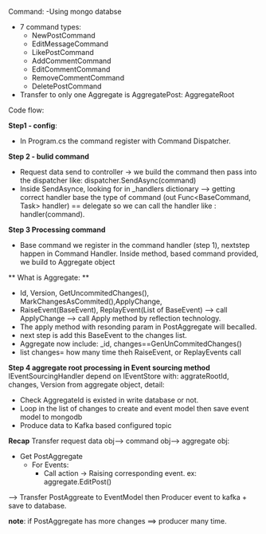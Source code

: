 Command:
-Using mongo databse
- 7 command types:
  - NewPostCommand
  - EditMessageCommand
  - LikePostCommand
  - AddCommentCommand
  - EditCommentCommand
  - RemoveCommentCommand
  - DeletePostCommand
- Transfer to only one Aggregate is AggregatePost: AggregateRoot

Code flow:

**Step1 - config**: 
- In Program.cs the command register with Command Dispatcher.

**Step 2 - bulid command** 
- Request data send to controller -> we build the command then pass into the dispatcher like:  dispatcher.SendAsync(command)
- Inside SendAsynce, looking for in _handlers dictionary --> getting correct handler base the type of command (out Func<BaseCommand, Task> handler) == delegate so we can call the handler like : handler(command).
  
**Step 3 Processing command** 
- Base command we register in the command handler (step 1), nextstep happen in Command Handler.
  Inside method, based command provided, we build to Aggregate object

** What is  Aggregate: **
  - Id, Version, GetUncommitedChanges(), MarkChangesAsCommited(),ApplyChange,
  - RaiseEvent(BaseEvent), ReplayEvent(List of BaseEvent) --> call ApplyChange --> call Apply method by reflection technology.
  - The apply method with resonding param in PostAggregate will becalled.
  - next step is add this BaseEvent to the changes list.
  - Aggregate now include: _id, changes==GenUnCommitedChanges()
  - list changes= how many time theh RaiseEvent, or ReplayEvents call
 
**Step 4 aggregate root processing in Event sourcing method**
IEventSourcingHandler<PostAggregate> depend on IEventStore with: aggrateRootId, changes, Version from aggregate object, detail:
  - Check AggregateId is existed in write database or not.
  - Loop in the list of changes to create and event model then save event model to mongodb
  - Produce data to Kafka based configured topic

**Recap**
Transfer request data obj--> command obj-->
aggregate obj:
- Get PostAggregate
    - For Events:               
        - Call action -> Raising corresponding event. ex: aggregate.EditPost()
                   
--> Transfer PostAggreate to EventModel then Producer event to kafka + save to database.

**note**: if PostAggregate has more changes ==> producer many time.

